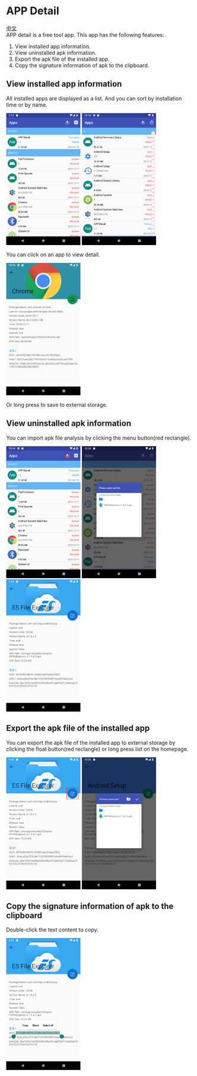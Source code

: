 # APP Detail #
[中文](https://github.com/kingwang666/GetApk/blob/master/README_CN.md)  
APP detail is a free tool app. This app has the following features:  
1. View installed app information.  
2. View uninstalled apk information.  
3. Export the apk file of the installed app.  
4. Copy the signature information of apk to the clipboard.
## View installed app information ##
<p>All installed apps are displayed as a list. And you can sort by installation time or by name.</p>
<p><img src="img\sort_time.png" width=200></img> <img src="img\sort_a.png" width=200></img></p>
<p>You can click on an app to view detail.</p>
<p><img src="img\installed.png" width=200></img></p>
<p>Or long press to save to external storage.</p>  

## View uninstalled apk information ##
<p>You can import apk file analysis by clicking the menu button(red rectangle).</p>
<p><img src="img\apk.png" width=200></img> <img src="img\import.png" width=200></img> <img src="img\uninstalled.png" width=200></img></p>  

## Export the apk file of the installed app ##
<p>You can export the apk file of the installed app to external storage by clicking the float button(red rectangle) or long press list on the homepage.</p>
<p><img src="img\export.png" width=200></img> <img src="img\path.png" width=200></img></p>  

## Copy the signature information of apk to the clipboard ##
<p>Double-click the text content to copy.</p>
<p><img src="img\copy_info.png" width=200></img></p>